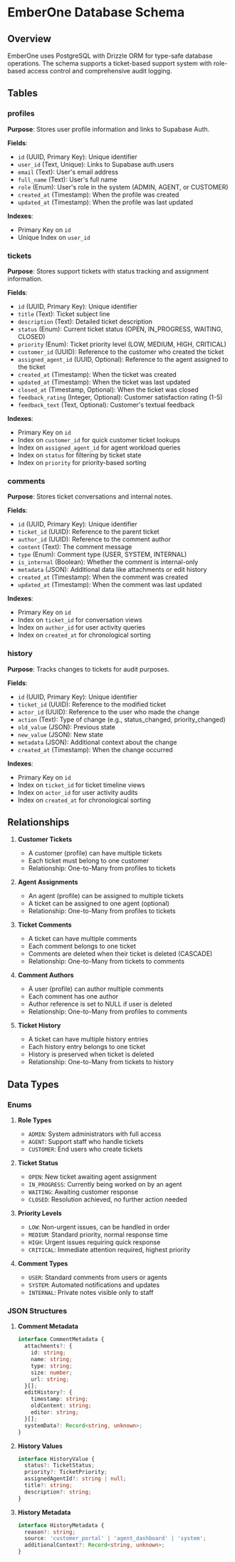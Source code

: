 # EmberOne Database Schema

## Overview

EmberOne uses PostgreSQL with Drizzle ORM for type-safe database operations. The schema supports a ticket-based support system with role-based access control and comprehensive audit logging.

## Tables

### profiles

**Purpose**: Stores user profile information and links to Supabase Auth.

**Fields**:
- `id` (UUID, Primary Key): Unique identifier
- `user_id` (Text, Unique): Links to Supabase auth.users
- `email` (Text): User's email address
- `full_name` (Text): User's full name
- `role` (Enum): User's role in the system (ADMIN, AGENT, or CUSTOMER)
- `created_at` (Timestamp): When the profile was created
- `updated_at` (Timestamp): When the profile was last updated

**Indexes**:
- Primary Key on `id`
- Unique Index on `user_id`

### tickets

**Purpose**: Stores support tickets with status tracking and assignment information.

**Fields**:
- `id` (UUID, Primary Key): Unique identifier
- `title` (Text): Ticket subject line
- `description` (Text): Detailed ticket description
- `status` (Enum): Current ticket status (OPEN, IN_PROGRESS, WAITING, CLOSED)
- `priority` (Enum): Ticket priority level (LOW, MEDIUM, HIGH, CRITICAL)
- `customer_id` (UUID): Reference to the customer who created the ticket
- `assigned_agent_id` (UUID, Optional): Reference to the agent assigned to the ticket
- `created_at` (Timestamp): When the ticket was created
- `updated_at` (Timestamp): When the ticket was last updated
- `closed_at` (Timestamp, Optional): When the ticket was closed
- `feedback_rating` (Integer, Optional): Customer satisfaction rating (1-5)
- `feedback_text` (Text, Optional): Customer's textual feedback

**Indexes**:
- Primary Key on `id`
- Index on `customer_id` for quick customer ticket lookups
- Index on `assigned_agent_id` for agent workload queries
- Index on `status` for filtering by ticket state
- Index on `priority` for priority-based sorting

### comments

**Purpose**: Stores ticket conversations and internal notes.

**Fields**:
- `id` (UUID, Primary Key): Unique identifier
- `ticket_id` (UUID): Reference to the parent ticket
- `author_id` (UUID): Reference to the comment author
- `content` (Text): The comment message
- `type` (Enum): Comment type (USER, SYSTEM, INTERNAL)
- `is_internal` (Boolean): Whether the comment is internal-only
- `metadata` (JSON): Additional data like attachments or edit history
- `created_at` (Timestamp): When the comment was created
- `updated_at` (Timestamp): When the comment was last updated

**Indexes**:
- Primary Key on `id`
- Index on `ticket_id` for conversation views
- Index on `author_id` for user activity queries
- Index on `created_at` for chronological sorting

### history

**Purpose**: Tracks changes to tickets for audit purposes.

**Fields**:
- `id` (UUID, Primary Key): Unique identifier
- `ticket_id` (UUID): Reference to the modified ticket
- `actor_id` (UUID): Reference to the user who made the change
- `action` (Text): Type of change (e.g., status_changed, priority_changed)
- `old_value` (JSON): Previous state
- `new_value` (JSON): New state
- `metadata` (JSON): Additional context about the change
- `created_at` (Timestamp): When the change occurred

**Indexes**:
- Primary Key on `id`
- Index on `ticket_id` for ticket timeline views
- Index on `actor_id` for user activity audits
- Index on `created_at` for chronological sorting

## Relationships

1. **Customer Tickets**
   - A customer (profile) can have multiple tickets
   - Each ticket must belong to one customer
   - Relationship: One-to-Many from profiles to tickets

2. **Agent Assignments**
   - An agent (profile) can be assigned to multiple tickets
   - A ticket can be assigned to one agent (optional)
   - Relationship: One-to-Many from profiles to tickets

3. **Ticket Comments**
   - A ticket can have multiple comments
   - Each comment belongs to one ticket
   - Comments are deleted when their ticket is deleted (CASCADE)
   - Relationship: One-to-Many from tickets to comments

4. **Comment Authors**
   - A user (profile) can author multiple comments
   - Each comment has one author
   - Author reference is set to NULL if user is deleted
   - Relationship: One-to-Many from profiles to comments

5. **Ticket History**
   - A ticket can have multiple history entries
   - Each history entry belongs to one ticket
   - History is preserved when ticket is deleted
   - Relationship: One-to-Many from tickets to history

## Data Types

### Enums

1. **Role Types**
   - `ADMIN`: System administrators with full access
   - `AGENT`: Support staff who handle tickets
   - `CUSTOMER`: End users who create tickets

2. **Ticket Status**
   - `OPEN`: New ticket awaiting agent assignment
   - `IN_PROGRESS`: Currently being worked on by an agent
   - `WAITING`: Awaiting customer response
   - `CLOSED`: Resolution achieved, no further action needed

3. **Priority Levels**
   - `LOW`: Non-urgent issues, can be handled in order
   - `MEDIUM`: Standard priority, normal response time
   - `HIGH`: Urgent issues requiring quick response
   - `CRITICAL`: Immediate attention required, highest priority

4. **Comment Types**
   - `USER`: Standard comments from users or agents
   - `SYSTEM`: Automated notifications and updates
   - `INTERNAL`: Private notes visible only to staff

### JSON Structures

1. **Comment Metadata**
   ```typescript
   interface CommentMetadata {
     attachments?: {
       id: string;
       name: string;
       type: string;
       size: number;
       url: string;
     }[];
     editHistory?: {
       timestamp: string;
       oldContent: string;
       editor: string;
     }[];
     systemData?: Record<string, unknown>;
   }
   ```

2. **History Values**
   ```typescript
   interface HistoryValue {
     status?: TicketStatus;
     priority?: TicketPriority;
     assignedAgentId?: string | null;
     title?: string;
     description?: string;
   }
   ```

3. **History Metadata**
   ```typescript
   interface HistoryMetadata {
     reason?: string;
     source: 'customer_portal' | 'agent_dashboard' | 'system';
     additionalContext?: Record<string, unknown>;
   }
   ``` 